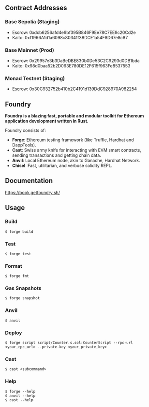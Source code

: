 ## Contract Addresses

### Base Sepolia (Staging)

- Escrow: 0xdcb6256afd4e9bf395B846F9Ee78C7EE9c20Cd2e
- Kaito: 0xf1966A1d1a6098c80341f38DCE1a54F8D67e8c87

### Base Mainnet (Prod)

- Escrow: 0x29957e3b3DaBeDBE830b0De53C2C9293d0DB1bda
- Kaito: 0x98d0baa52b2D063E780DE12F615f963Fe8537553

### Monad Testnet (Staging)

- Escrow: 0x30C932752b410b2C4191d139DdC928970A982254

## Foundry

**Foundry is a blazing fast, portable and modular toolkit for Ethereum application development written in Rust.**

Foundry consists of:

- **Forge**: Ethereum testing framework (like Truffle, Hardhat and DappTools).
- **Cast**: Swiss army knife for interacting with EVM smart contracts, sending transactions and getting chain data.
- **Anvil**: Local Ethereum node, akin to Ganache, Hardhat Network.
- **Chisel**: Fast, utilitarian, and verbose solidity REPL.

## Documentation

https://book.getfoundry.sh/

## Usage

### Build

```shell
$ forge build
```

### Test

```shell
$ forge test
```

### Format

```shell
$ forge fmt
```

### Gas Snapshots

```shell
$ forge snapshot
```

### Anvil

```shell
$ anvil
```

### Deploy

```shell
$ forge script script/Counter.s.sol:CounterScript --rpc-url <your_rpc_url> --private-key <your_private_key>
```

### Cast

```shell
$ cast <subcommand>
```

### Help

```shell
$ forge --help
$ anvil --help
$ cast --help
```

